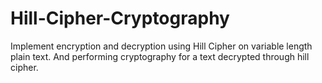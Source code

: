# Hill-Cipher-Cryptography
Implement encryption and decryption using Hill Cipher on variable length plain text. And performing cryptography for a text decrypted through hill cipher.
